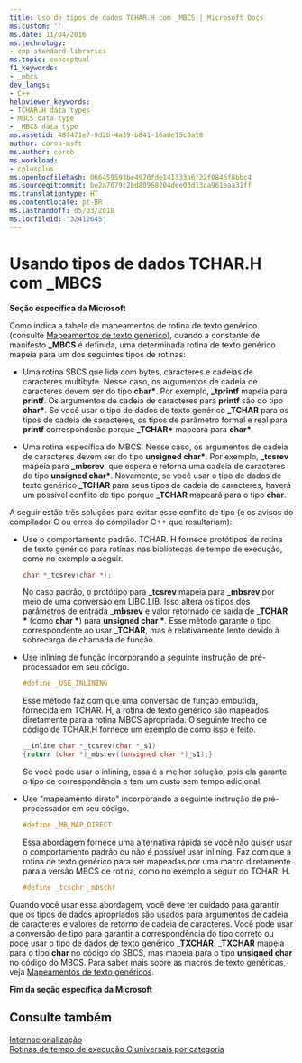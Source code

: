 ```yaml
---
title: Uso de tipos de dados TCHAR.H com _MBCS | Microsoft Docs
ms.custom: ''
ms.date: 11/04/2016
ms.technology:
- cpp-standard-libraries
ms.topic: conceptual
f1_keywords:
- _mbcs
dev_langs:
- C++
helpviewer_keywords:
- TCHAR.H data types
- MBCS data type
- _MBCS data type
ms.assetid: 48f471e7-9d2b-4a39-b841-16a0e15c0a18
author: corob-msft
ms.author: corob
ms.workload:
- cplusplus
ms.openlocfilehash: 066459593be4970fde141333a6f22f0846f8bbc4
ms.sourcegitcommit: be2a7679c2bd80968204dee03d13ca961eaa31ff
ms.translationtype: HT
ms.contentlocale: pt-BR
ms.lasthandoff: 05/03/2018
ms.locfileid: "32412645"
---
```

# <a name="using-tcharh-data-types-with-mbcs"></a>Usando tipos de dados TCHAR.H com _MBCS

**Seção específica da Microsoft**

Como indica a tabela de mapeamentos de rotina de texto genérico (consulte [Mapeamentos de texto genérico](../c-runtime-library/generic-text-mappings.md)), quando a constante de manifesto **_MBCS** é definida, uma determinada rotina de texto genérico mapeia para um dos seguintes tipos de rotinas:

- Uma rotina SBCS que lida com bytes, caracteres e cadeias de caracteres multibyte. Nesse caso, os argumentos de cadeia de caracteres devem ser do tipo **char&#42;**. Por exemplo, **_tprintf** mapeia para **printf**. Os argumentos de cadeia de caracteres para **printf** são do tipo **char&#42;**. Se você usar o tipo de dados de texto genérico **_TCHAR** para os tipos de cadeia de caracteres, os tipos de parâmetro formal e real para **printf** corresponderão porque **_TCHAR&#42;** mapeará para **char&#42;**.

- Uma rotina específica do MBCS. Nesse caso, os argumentos de cadeia de caracteres devem ser do tipo __unsigned char&#42;__. Por exemplo, **_tcsrev** mapeia para **_mbsrev**, que espera e retorna uma cadeia de caracteres do tipo __unsigned char&#42;__. Novamente, se você usar o tipo de dados de texto genérico **_TCHAR** para seus tipos de cadeia de caracteres, haverá um possível conflito de tipo porque **_TCHAR** mapeará para o tipo **char**.

 A seguir estão três soluções para evitar esse conflito de tipo (e os avisos do compilador C ou erros do compilador C++ que resultariam):

- Use o comportamento padrão. TCHAR. H fornece protótipos de rotina de texto genérico para rotinas nas bibliotecas de tempo de execução, como no exemplo a seguir.

   ```C
   char *_tcsrev(char *);
   ```

   No caso padrão, o protótipo para **_tcsrev** mapeia para **_mbsrev** por meio de uma conversão em LIBC.LIB. Isso altera os tipos dos parâmetros de entrada **_mbsrev** e valor retornado de saída de **_TCHAR &#42;** (como **char &#42;**) para **unsigned char &#42;**. Esse método garante o tipo correspondente ao usar **_TCHAR**, mas é relativamente lento devido à sobrecarga de chamada de função.

- Use inlining de função incorporando a seguinte instrução de pré-processador em seu código.

   ```C
   #define _USE_INLINING
   ```

   Esse método faz com que uma conversão de função embutida, fornecida em TCHAR. H, a rotina de texto genérico são mapeados diretamente para a rotina MBCS apropriada. O seguinte trecho de código de TCHAR.H fornece um exemplo de como isso é feito.

   ```C
   __inline char *_tcsrev(char *_s1)
   {return (char *)_mbsrev((unsigned char *)_s1);}
   ```

   Se você pode usar o inlining, essa é a melhor solução, pois ela garante o tipo de correspondência e tem um custo sem tempo adicional.

- Use "mapeamento direto" incorporando a seguinte instrução de pré-processador em seu código.

   ```C
   #define _MB_MAP_DIRECT
   ```

   Essa abordagem fornece uma alternativa rápida se você não quiser usar o comportamento padrão ou não é possível usar inlining. Faz com que a rotina de texto genérico para ser mapeadas por uma macro diretamente para a versão MBCS de rotina, como no exemplo a seguir do TCHAR. H.

   ```C
   #define _tcschr _mbschr
   ```

Quando você usar essa abordagem, você deve ter cuidado para garantir que os tipos de dados apropriados são usados para argumentos de cadeia de caracteres e valores de retorno de cadeia de caracteres. Você pode usar a conversão de tipo para garantir a correspondência do tipo correto ou pode usar o tipo de dados de texto genérico **_TXCHAR**. **_TXCHAR** mapeia para o tipo **char** no código do SBCS, mas mapeia para o tipo **unsigned char** no código do MBCS. Para saber mais sobre as macros de texto genéricas, veja [Mapeamentos de texto genéricos](../c-runtime-library/generic-text-mappings.md).

**Fim da seção específica da Microsoft**

## <a name="see-also"></a>Consulte também

[Internacionalização](../c-runtime-library/internationalization.md)<br/>
[Rotinas de tempo de execução C universais por categoria](../c-runtime-library/run-time-routines-by-category.md)<br/>
